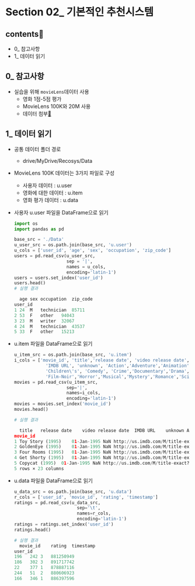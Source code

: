 # Section 02_ 기본적인 추천시스템

## contents📑<a id='contents'></a>

* 0_ 참고사항
* 1_ 데이터 읽기

## 0_ 참고사항

* 실습을 위해 `movieLens`데이터 사용
  * 영화 1점-5점 평가
  * MovieLens 100K와 20M 사용
  * 데이터 첨부[🔗](https://drive.google.com/drive/folders/19gkcIYjA3EjoNrMp9mn8KnZutKoPYLmg)

## 1_ 데이터 읽기

* 공통 데이터 폴더 경로
  * drive/MyDrive/Recosys/Data
* MovieLens 100K 데이터는 3가지 파일로 구성
  * 사용자 데이터 : u.user
  * 영화에 대한 데이터 : u.item
  * 영화 평가 데이터 : u.data

* 사용자 u.user 파일을 DataFrame으로 읽기

  ```python
  import os
  import pandas as pd
  
  base_src = './Data'
  u_user_src = os.path.join(base_src, 'u.user')
  u_cols = ['user_id', 'age', 'sex', 'occupation', 'zip_code']
  users = pd.read_csv(u_user_src,
                      sep = '|',
                      names = u_cols,
                      encoding='latin-1')
  users = users.set_index('user_id')
  users.head()
  # 실행 결과
  
  	age	sex	occupation	zip_code
  user_id				
  1	24	M	technician	85711
  2	53	F	other	94043
  3	23	M	writer	32067
  4	24	M	technician	43537
  5	33	F	other	15213
  ```

* u.item 파일을 DataFrame으로 읽기

  ```python
  u_item_src = os.path.join(base_src, 'u.item')
  i_cols = ['movie_id', 'title','release date', 'video release date',
              'IMDB URL', 'unknown', 'Action','Adventure','Animation',
              'Children\'s', 'Comedy', 'Crime','Documentary','Drama','Fantasy',
              'Film-Noir','Horror','Musical','Mystery','Romance','Sci-Fi','Thriller','War','Western']
  movies = pd.read_csv(u_item_src,
                      sep='|',
                      names=i_cols,
                      encoding='latin-1')
  movies = movies.set_index('movie_id')
  movies.head()
  
  # 실행 결과
  
  	title	release date	video release date	IMDB URL	unknown	Action	Adventure	Animation	Children's	Comedy	...	Fantasy	Film-Noir	Horror	Musical	Mystery	Romance	Sci-Fi	Thriller	War	Western
  movie_id																					
  1	Toy Story (1995)	01-Jan-1995	NaN	http://us.imdb.com/M/title-exact?Toy%20Story%2...	0	0	0	1	1	1	...	0	0	0	0	0	0	0	0	0	0
  2	GoldenEye (1995)	01-Jan-1995	NaN	http://us.imdb.com/M/title-exact?GoldenEye%20(...	0	1	1	0	0	0	...	0	0	0	0	0	0	0	1	0	0
  3	Four Rooms (1995)	01-Jan-1995	NaN	http://us.imdb.com/M/title-exact?Four%20Rooms%...	0	0	0	0	0	0	...	0	0	0	0	0	0	0	1	0	0
  4	Get Shorty (1995)	01-Jan-1995	NaN	http://us.imdb.com/M/title-exact?Get%20Shorty%...	0	1	0	0	0	1	...	0	0	0	0	0	0	0	0	0	0
  5	Copycat (1995)	01-Jan-1995	NaN	http://us.imdb.com/M/title-exact?Copycat%20(1995)	0	0	0	0	0	0	...	0	0	0	0	0	0	0	1	0	0
  5 rows × 23 columns
  ```

* u.data 파일을 DataFrame으로 읽기

  ```python
  u_data_src = os.path.join(base_src, 'u.data')
  r_cols = ['user_id', 'movie_id', 'rating', 'timestamp']
  ratings = pd.read_csv(u_data_src,
                          sep='\t',
                          names=r_cols,
                          encoding='latin-1')
  ratings = ratings.set_index('user_id')
  ratings.head()
  
  # 실행 결과
  	movie_id	rating	timestamp
  user_id			
  196	242	3	881250949
  186	302	3	891717742
  22	377	1	878887116
  244	51	2	880606923
  166	346	1	886397596
  ```

  
